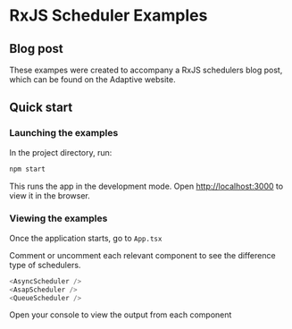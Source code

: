 # RxJS Scheduler Examples

## Blog post

These exampes were created to accompany a RxJS schedulers blog post, which can be found on the Adaptive website.

## Quick start

### Launching the examples
In the project directory, run:
```ts
npm start
```

This runs the app in the development mode.
Open [http://localhost:3000](http://localhost:3000) to view it in the browser.

### Viewing the examples
Once the application starts, go to `App.tsx`

Comment or uncomment each relevant component to see the difference type of schedulers.
```ts
<AsyncScheduler />
<AsapScheduler />
<QueueScheduler />
```

Open your console to view the output from each component